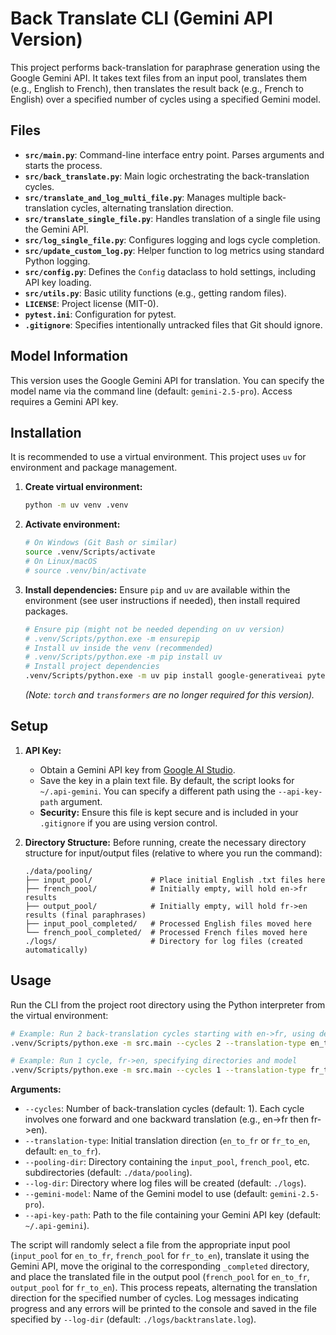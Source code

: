 # Back Translate CLI (Gemini API Version)

This project performs back-translation for paraphrase generation using the Google Gemini API. It takes text files from an input pool, translates them (e.g., English to French), then translates the result back (e.g., French to English) over a specified number of cycles using a specified Gemini model.

## Files

- **`src/main.py`**: Command-line interface entry point. Parses arguments and starts the process.
- **`src/back_translate.py`**: Main logic orchestrating the back-translation cycles.
- **`src/translate_and_log_multi_file.py`**: Manages multiple back-translation cycles, alternating translation direction.
- **`src/translate_single_file.py`**: Handles translation of a single file using the Gemini API.
- **`src/log_single_file.py`**: Configures logging and logs cycle completion.
- **`src/update_custom_log.py`**: Helper function to log metrics using standard Python logging.
- **`src/config.py`**: Defines the `Config` dataclass to hold settings, including API key loading.
- **`src/utils.py`**: Basic utility functions (e.g., getting random files).
- **`LICENSE`**: Project license (MIT-0).
- **`pytest.ini`**: Configuration for pytest.
- **`.gitignore`**: Specifies intentionally untracked files that Git should ignore.

## Model Information

This version uses the Google Gemini API for translation. You can specify the model name via the command line (default: `gemini-2.5-pro`). Access requires a Gemini API key.

## Installation

It is recommended to use a virtual environment. This project uses `uv` for environment and package management.

1.  **Create virtual environment:**
    ```bash
    python -m uv venv .venv
    ```
2.  **Activate environment:**
    ```bash
    # On Windows (Git Bash or similar)
    source .venv/Scripts/activate
    # On Linux/macOS
    # source .venv/bin/activate
    ```
3.  **Install dependencies:**
    Ensure `pip` and `uv` are available within the environment (see user instructions if needed), then install required packages.
    ```bash
    # Ensure pip (might not be needed depending on uv version)
    # .venv/Scripts/python.exe -m ensurepip
    # Install uv inside the venv (recommended)
    # .venv/Scripts/python.exe -m pip install uv
    # Install project dependencies
    .venv/Scripts/python.exe -m uv pip install google-generativeai pytest
    ```
    *(Note: `torch` and `transformers` are no longer required for this version).*

## Setup

1.  **API Key:**
    *   Obtain a Gemini API key from [Google AI Studio](https://aistudio.google.com/app/apikey).
    *   Save the key in a plain text file. By default, the script looks for `~/.api-gemini`. You can specify a different path using the `--api-key-path` argument.
    *   **Security:** Ensure this file is kept secure and is included in your `.gitignore` if you are using version control.

2.  **Directory Structure:**
    Before running, create the necessary directory structure for input/output files (relative to where you run the command):
    ```
    ./data/pooling/
    ├── input_pool/             # Place initial English .txt files here
    ├── french_pool/            # Initially empty, will hold en->fr results
    ├── output_pool/            # Initially empty, will hold fr->en results (final paraphrases)
    ├── input_pool_completed/   # Processed English files moved here
    └── french_pool_completed/  # Processed French files moved here
    ./logs/                     # Directory for log files (created automatically)
    ```

## Usage

Run the CLI from the project root directory using the Python interpreter from the virtual environment:

```bash
# Example: Run 2 back-translation cycles starting with en->fr, using defaults
.venv/Scripts/python.exe -m src.main --cycles 2 --translation-type en_to_fr

# Example: Run 1 cycle, fr->en, specifying directories and model
.venv/Scripts/python.exe -m src.main --cycles 1 --translation-type fr_to_en --pooling-dir ./my_data --log-dir ./my_logs --gemini-model gemini-pro --api-key-path /path/to/my/gemini.key
```

**Arguments:**

*   `--cycles`: Number of back-translation cycles (default: 1). Each cycle involves one forward and one backward translation (e.g., en->fr then fr->en).
*   `--translation-type`: Initial translation direction (`en_to_fr` or `fr_to_en`, default: `en_to_fr`).
*   `--pooling-dir`: Directory containing the `input_pool`, `french_pool`, etc. subdirectories (default: `./data/pooling`).
*   `--log-dir`: Directory where log files will be created (default: `./logs`).
*   `--gemini-model`: Name of the Gemini model to use (default: `gemini-2.5-pro`).
*   `--api-key-path`: Path to the file containing your Gemini API key (default: `~/.api-gemini`).

The script will randomly select a file from the appropriate input pool (`input_pool` for `en_to_fr`, `french_pool` for `fr_to_en`), translate it using the Gemini API, move the original to the corresponding `_completed` directory, and place the translated file in the output pool (`french_pool` for `en_to_fr`, `output_pool` for `fr_to_en`). This process repeats, alternating the translation direction for the specified number of cycles. Log messages indicating progress and any errors will be printed to the console and saved in the file specified by `--log-dir` (default: `./logs/backtranslate.log`).
